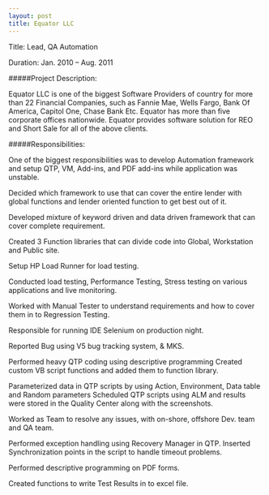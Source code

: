 ```yaml
---
layout: post
title: Equator LLC
---
```


Title: Lead, QA Automation                                        

Duration: Jan. 2010 – Aug. 2011

#####Project Description:

Equator LLC is one of the biggest Software Providers of country for more than 22 Financial Companies, such as Fannie Mae, Wells Fargo, Bank Of America, Capitol One, Chase Bank Etc. Equator has more than five corporate offices nationwide. Equator provides software solution for REO and Short Sale for all of the above clients.

#####Responsibilities:

One of the biggest responsibilities was to develop Automation framework and setup QTP, VM, Add-ins, and PDF add-ins while application was unstable.

Decided which framework to use that can cover the entire lender with global functions and lender oriented function to get best out of it.

Developed mixture of keyword driven and data driven framework that can cover complete requirement.

Created 3 Function libraries that can divide code into Global, Workstation and Public site.

Setup HP Load Runner for load testing. 

Conducted load testing, Performance Testing, Stress testing on various applications and live monitoring.

Worked with Manual Tester to understand requirements and how to cover them in to Regression Testing.

Responsible for running IDE Selenium on production night.

Reported Bug using V5 bug tracking system, & MKS.

Performed heavy QTP coding using descriptive programming Created custom VB script functions and added them to function library.

Parameterized data in QTP scripts by using Action, Environment, Data table and Random parameters
Scheduled QTP scripts using ALM and results were stored in the Quality Center along with the screenshots.

Worked as Team to resolve any issues, with on-shore, offshore Dev. team and QA team.

Performed exception handling using Recovery Manager in QTP. Inserted Synchronization points in the script to handle timeout problems.

Performed descriptive programming on PDF forms.

Created functions to write Test Results in to excel file.
